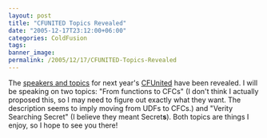 ```yaml
---
layout: post
title: "CFUNITED Topics Revealed"
date: "2005-12-17T23:12:00+06:00"
categories: ColdFusion 
tags: 
banner_image: 
permalink: /2005/12/17/CFUNITED-Topics-Revealed
---
```


The <a href="http://cfunited.com/topics.cfm">speakers and topics</a> for next year's <a href="http://www.cfunited.com">CFUnited</a> have been revealed. I will be speaking on two topics: "From functions to CFCs" (I don't think I actually proposed this, so I may need to figure out exactly what they want. The description seems to imply moving from UDFs to CFCs.) and "Verity Searching Secret" (I believe they meant Secret<b>s</b>). Both topics are things I enjoy, so I hope to see you there!